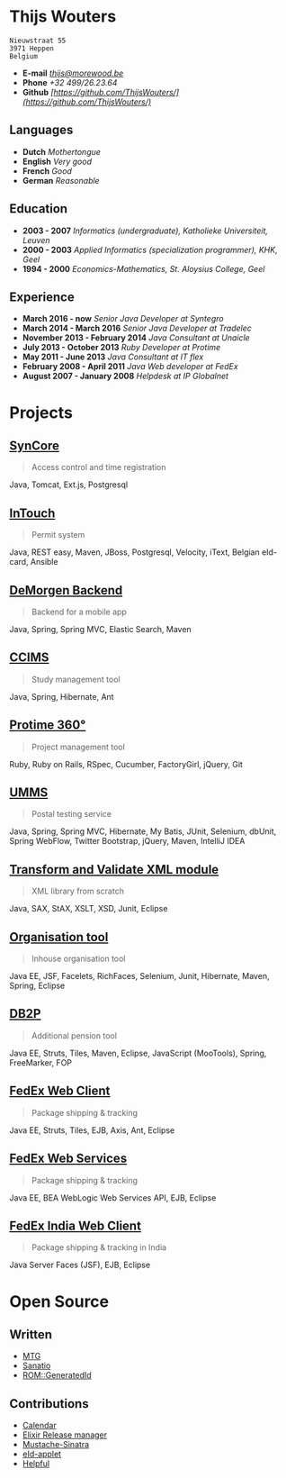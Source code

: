 # Thijs Wouters

```
Nieuwstraat 55
3971 Heppen
Belgium
```

- __E-mail__ _<thijs@morewood.be>_
- __Phone__ _+32 499/26.23.64_
- __Github__ _[https://github.com/ThijsWouters/](https://github.com/ThijsWouters/)_

## Languages

- __Dutch__ _Mothertongue_
- __English__ _Very good_
- __French__ _Good_
- __German__ _Reasonable_

## Education

- __2003 - 2007__ _Informatics (undergraduate), Katholieke Universiteit, Leuven_
- __2000 - 2003__ _Applied Informatics (specialization programmer), KHK, Geel_
- __1994 - 2000__ _Economics-Mathematics, St. Aloysius College, Geel_

## Experience

- __March 2016 - now__ _Senior Java Developer at Syntegro_
- __March 2014 - March 2016__ _Senior Java Developer at Tradelec_
- __November 2013 - February 2014__ _Java Consultant at Unaicle_
- __July 2013 - October 2013__ _Ruby Developer at Protime_
- __May 2011 - June 2013__ _Java Consultant at IT flex_
- __February 2008 - April 2011__ _Java Web developer at FedEx_
- __August 2007 - January 2008__ _Helpdesk at IP Globalnet_

# Projects

## [SynCore](projects/syncore.md)

> Access control and time registration

Java, Tomcat, Ext.js, Postgresql

## [InTouch](projects/intouch.md)

> Permit system

Java, REST easy, Maven, JBoss, Postgresql, Velocity, iText,
Belgian eId-card, Ansible

## [DeMorgen Backend](projects/de_morgen.md)

> Backend for a mobile app

Java, Spring, Spring MVC, Elastic Search, Maven

## [CCIMS](projects/ccims.md)

> Study management tool

Java, Spring, Hibernate, Ant

## [Protime 360°](projects/protime_360.md)

> Project management tool

Ruby, Ruby on Rails, RSpec, Cucumber, FactoryGirl, jQuery, Git

## [UMMS](projects/umms.md)

> Postal testing service

Java, Spring, Spring MVC, Hibernate, My Batis, JUnit, Selenium, dbUnit,
Spring WebFlow, Twitter Bootstrap, jQuery, Maven, IntelliJ IDEA

## [Transform and Validate XML module](projects/xml_module.md)

> XML library from scratch

Java, SAX, StAX, XSLT, XSD, Junit, Eclipse

## [Organisation tool](projects/organisation_tool.md)

> Inhouse organisation tool

Java EE, JSF, Facelets, RichFaces, Selenium, Junit, Hibernate, Maven, Spring, Eclipse

## [DB2P](projects/db2p.md)

> Additional pension tool

Java EE, Struts, Tiles, Maven, Eclipse, JavaScript (MooTools), Spring, FreeMarker, FOP

## [FedEx Web Client](projects/fedex_web_client.md)

> Package shipping & tracking

Java EE, Struts, Tiles, EJB, Axis, Ant, Eclipse

## [FedEx Web Services](projects/fedex_web_services.md)

> Package shipping & tracking

Java EE, BEA WebLogic Web Services API, EJB, Eclipse

## [FedEx India Web Client](projects/fedex_india_web_client.md)

> Package shipping & tracking in India

Java Server Faces (JSF), EJB, Eclipse

# Open Source

## Written

- [MTG](https://gitlab.com/thijs-wouters/mtg)
- [Sanatio](https://github.com/ThijsWouters/sanatio)
- [ROM::GeneratedId](https://github.com/ThijsWouters/rom-generated_id)

## Contributions

- [Calendar](https://github.com/lau/calendar)
- [Elixir Release manager](https://github.com/bitwalker/exrm)
- [Mustache-Sinatra](https://github.com/mustache/mustache-sinatra)
- [eId-applet](https://github.com/e-Contract/eid-applet)
- [Helpful](https://github.com/asm-helpful/helpful-web)
